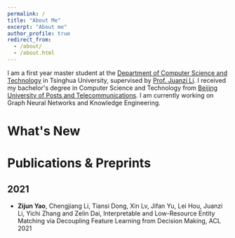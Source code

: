 ```yaml
---
permalink: /
title: "About Me"
excerpt: "About me"
author_profile: true
redirect_from: 
  - /about/
  - /about.html
---
```


I am a first year master student at the [Department of Computer Science and Technology](http://www.cs.tsinghua.edu.cn/) in Tsinghua University, supervised by [Prof. Juanzi Li](http://keg.cs.tsinghua.edu.cn/persons/ljz/).
I received my bachelor's degree in Computer Science and Technology from [Beijing University of Posts and Telecommunications](https://www.bupt.edu.cn/).
I am currently working on Graph Neural Networks and Knowledge Engineering.

What's New
=====


Publications & Preprints
======

2021
-----
* **Zijun Yao**, Chengjiang Li, Tiansi Dong, Xin Lv, Jifan Yu, Lei Hou, Juanzi Li, Yichi Zhang and Zelin Dai, Interpretable and Low-Resource Entity Matching via Decoupling Feature Learning from Decision Making, ACL 2021
<!-- * Liang Zeng, Jin Xu, **Zijun Yao**, Yanqiao Zhu, Jian Li, Graph Symbiosis Learning -->